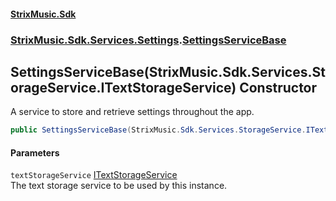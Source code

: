 #### [StrixMusic.Sdk](./index.md 'index')
### [StrixMusic.Sdk.Services.Settings](./StrixMusic-Sdk-Services-Settings.md 'StrixMusic.Sdk.Services.Settings').[SettingsServiceBase](./StrixMusic-Sdk-Services-Settings-SettingsServiceBase.md 'StrixMusic.Sdk.Services.Settings.SettingsServiceBase')
## SettingsServiceBase(StrixMusic.Sdk.Services.StorageService.ITextStorageService) Constructor
A service to store and retrieve settings throughout the app.  
```csharp
public SettingsServiceBase(StrixMusic.Sdk.Services.StorageService.ITextStorageService textStorageService);
```
#### Parameters
<a name='StrixMusic-Sdk-Services-Settings-SettingsServiceBase-SettingsServiceBase(StrixMusic-Sdk-Services-StorageService-ITextStorageService)-textStorageService'></a>
`textStorageService` [ITextStorageService](./StrixMusic-Sdk-Services-StorageService-ITextStorageService.md 'StrixMusic.Sdk.Services.StorageService.ITextStorageService')  
The text storage service to be used by this instance.  
  

